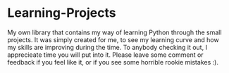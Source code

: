 # Learning-Projects
My own library that contains my way of learning Python through the small projects.
It was simply created for me, to see my learning curve and how my skills are improving during the time.
To anybody checking it out, I apprecieate time you will put into it.
Please leave some comment or feedback if you feel like it, or if you see some horrible rookie mistakes :).
